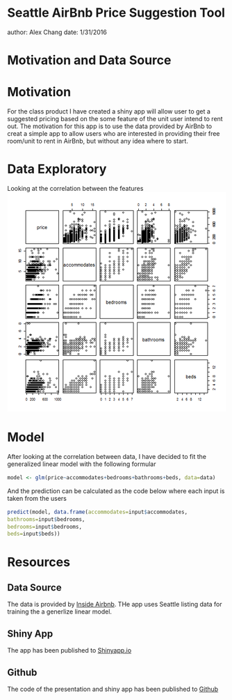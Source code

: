 Seattle AirBnb Price Suggestion Tool
========================================================
author: Alex Chang
date: 1/31/2016


Motivation and Data Source
========================================================
# Motivation
For the class product I have created a shiny app will allow user to get a suggested pricing based on the some feature of the unit user intend to rent out.
The motivation for this app is to use the data provided by AirBnb to creat a simple
app to allow users who are interested in providing their free room/unit to rent in AirBnb, but without any idea where to start.

Data Exploratory
========================================================
Looking at the correlation between the features
![plot of chunk unnamed-chunk-1](SeattleAirBnbSuggestedPrice-figure/unnamed-chunk-1-1.png)

Model
========================================================
After looking at the correlation between data, I have decided to fit the generalized linear model with the following formular

```r
model <- glm(price~accommodates+bedrooms+bathrooms+beds, data=data)
```
And the prediction can be calculated as the code below where each input is taken from the users

```r
predict(model, data.frame(accommodates=input$accommodates,
bathrooms=input$bedrooms,
bedrooms=input$bedrooms,
beds=input$beds))
```

Resources
========================================================
## Data Source
The data is provided by [Inside Airbnb](http://insideairbnb.com/get-the-data.html). THe app uses Seattle listing data for training the a generlize linear model.
## Shiny App
The app has been published to [Shinyapp.io](https://deenoo.shinyapps.io/SeattleAirBnbSuggestion/)
## Github
The code of the presentation and shiny app has been published to [Github](https://github.com/deenoo82/DevelopingDataProduct)
